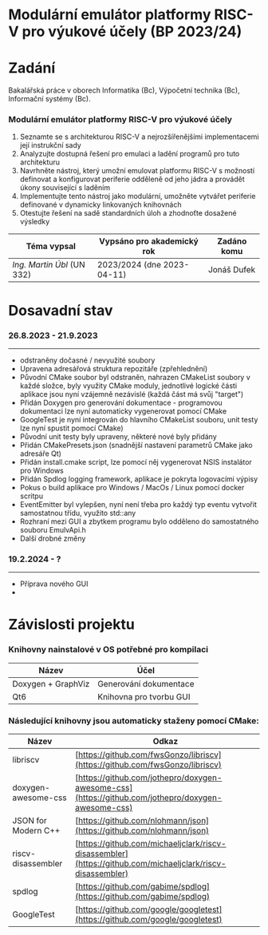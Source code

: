 # Modulární emulátor platformy RISC-V pro výukové účely (BP 2023/24)

# Zadání

Bakalářská práce v oborech Informatika (Bc), Výpočetní technika (Bc), Informační systémy (Bc).

### Modulární emulátor platformy RISC-V pro výukové účely

1. Seznamte se s architekturou RISC-V a nejrozšířenějšími implementacemi její instrukční sady
2. Analyzujte dostupná řešení pro emulaci a ladění programů pro tuto architekturu
3. Navrhněte nástroj, který umožní emulovat platformu RISC-V s možností definovat a konfigurovat periferie odděleně od jeho jádra a provádět
   úkony související s laděním
4. Implementujte tento nástroj jako modulární, umožněte vytvářet periferie definované v dynamicky linkovaných knihovnách
5. Otestujte řešení na sadě standardních úloh a zhodnoťte dosažené výsledky

| Téma vypsal                | Vypsáno pro akademický rok | Zadáno komu |
|----------------------------|----------------------------|-------------|
| *Ing. Martin Úbl* (UN 332) | 2023/2024 (dne 2023-04-11) | Jonáš Dufek |

# Dosavadní stav

### 26.8.2023 - 21.9.2023

---

* odstraněny dočasné / nevyužité soubory
* Upravena adresářová struktura repozitáře (zpřehlednění)
* Původní CMake soubor byl odstraněn, nahrazen CMakeList soubory v každé složce, byly využity CMake moduly, jednotlivé logické části
  aplikace jsou nyní vzájemně nezávislé (každá část má svůj "target")
* Přidán Doxygen pro generování dokumentace - programovou dokumentaci lze nyní automaticky vygenerovat pomocí CMake
* GoogleTest je nyní integrován do hlavního CMakeList souboru, unit testy lze nyní spustit pomocí CMake)
* Původní unit testy byly upraveny, některé nové byly přidány
* Přidán CMakePresets.json (snadnější nastavení parametrů CMake jako adresáře Qt)
* Přidán install.cmake script, lze pomocí něj vygenerovat NSIS instalátor pro Windows
* Přidán Spdlog logging framework, aplikace je pokryta logovacími výpisy
* Pokus o build aplikace pro Windows / MacOs / Linux pomocí docker scritpu
* EventEmitter byl vylepšen, nyní není třeba pro každý typ eventu vytvořit samostatnou třídu, využito std::any
* Rozhraní mezi GUI a zbytkem programu bylo odděleno do samostatného souboru EmulvApi.h
* Další drobné změny

### 19.2.2024 - ?

---

* Příprava nového GUI
*

# Závislosti projektu

### Knihovny nainstalové v OS potřebné pro kompilaci

| Název              | Účel                    |
|--------------------|-------------------------|
| Doxygen + GraphViz | Generování dokumentace  |
| Qt6                | Knihovna pro tvorbu GUI |

### Následující knihovny jsou automaticky staženy pomocí CMake:

| Název               | Odkaz                                                                                                      |
|---------------------|------------------------------------------------------------------------------------------------------------|
| libriscv            | [https://github.com/fwsGonzo/libriscv](https://github.com/fwsGonzo/libriscv)                               |
| doxygen-awesome-css | [https://github.com/jothepro/doxygen-awesome-css](https://github.com/jothepro/doxygen-awesome-css)         |
| JSON for Modern C++ | [https://github.com/nlohmann/json](https://github.com/nlohmann/json)                                       |
| riscv-disassembler  | [https://github.com/michaeljclark/riscv-disassembler](https://github.com/michaeljclark/riscv-disassembler) |
| spdlog              | [https://github.com/gabime/spdlog](https://github.com/gabime/spdlog)                                       |
| GoogleTest          | [https://github.com/google/googletest](https://github.com/google/googletest)                               |



